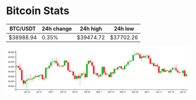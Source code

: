 # Bitcoin Stats

BTC/USDT|24h change|24h high|24h low|
|---|---|---|---|
|$38988.94|0.35%|$39474.72|$37702.26|

<img src="./chart.svg">
